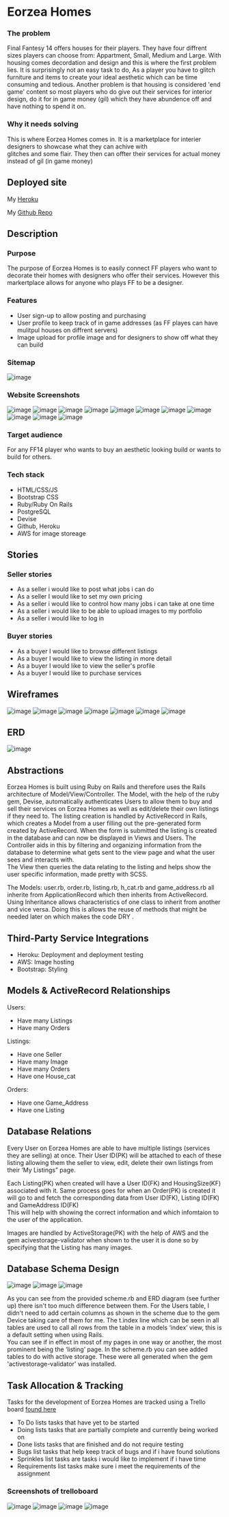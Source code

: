 
# Eorzea Homes

### The problem

Final Fantesy 14 offers houses for their players.
They have four diffrent sizes players can choose from:
Appartment, Small,
Medium and Large.  With housing comes decordation and design
and this is where the first problem lies. It is surprisingly
not an easy task to do, As a player you have to glitch 
furniture and items to create 
your ideal aesthetic which can be time consuming and 
tedious.  Another problem is that housing is considered 
'end game' content so most players who do give out their 
services for interior design, do it for in game money (gil) 
which they have abundence off and have nothing to spend it on. 


### Why it needs solving 

This is where Eorzea Homes comes in. It is a marketplace for
interier designers to showcase what they can achive with  
glitches and some flair. They then can offter their services
for actual money instead of gil (in game money)

## Deployed site

My [Heroku](https://infinite-eyrie-70014.herokuapp.com)

My [Github Repo](https://github.com/ameliaxjones/T2A2)

## Description

### Purpose

The purpose of Eorzea Homes is to easily connect FF players
who want to decorate their homes with designers who offer their
services. However this markertplace allows for anyone who plays 
FF to be a designer.


### Features
- User sign-up to allow posting and purchasing 
- User profile to keep track of in game addresses
 (as FF playes can
have mulitpul houses on diffrent servers)
- Image upload for profile image and for designers to show off what they
can build

### Sitemap

![image](docs/wireframe.png)

### Website Screenshots

![image](docs/ssignin-out.png)
![image](docs/shome.png)
![image](docs/shome2.png)
![image](docs/show.png)
![image](docs/sdesigners.png)
![image](docs/slisting1.png)
![image](docs/slisting.png)
![image](docs/sorder.png)
![image](docs/srecipt.png)
![image](docs/sorders.png)
![image](docs/sseller-own-listing.png)


### Target audience

For any FF14 player who wants to  buy an aesthetic looking build or wants to build for others. 


### Tech stack

- HTML/CSS/JS
- Bootstrap CSS
- Ruby/Ruby On Rails
- PostgreSQL
- Devise
- Github, Heroku
- AWS for image storeage



## Stories 

### Seller stories 
- As a seller i would like to post what jobs i can do
- As a seller I would like to set my own pricing
- As a seller i would like to control how many jobs i can take at one time
- As a seller i would like to be able to upload images to my portfolio
- As a seller i would like to log in


### Buyer stories 
- As a buyer I would like to browse different listings
- As a buyer I would like to view the listing in more detail
- As a buyer I would like to view the seller's profile 
- As a buyer I would like to purchase services


## Wireframes



![image](docs/signin-out.png)
![image](docs/home-page.png)
![image](docs/how.png)
![image](docs/designer-page.png)
![image](docs/listing-index.png)
![image](docs/actuall-listing.png)
![image](docs/profile.png)




## ERD

![image](docs/erd.png)


## Abstractions

Eorzea Homes is built using Ruby on Rails and therefore uses
 the Rails architecture of Model/View/Controller. 
The Model, with the help of the ruby gem, Devise, automatically 
authenticates Users to allow them to buy and sell their 
services on Eorzea Homes as well as edit/delete their own 
listings if they need to.  The listing creation is handled by 
ActiveRecord in Rails, which creates a Model from a user 
filling out the pre-generated form created by ActiveRecord. 
When the form is submitted the listing is created in the 
database and can now be displayed in Views and Users. 
The Controller aids in this by filtering and organizing 
information from the database to determine what gets sent to 
the view page and what the user sees and interacts with.  
The View then queries the data relating to the listing and 
helps show the user specific information, made pretty with 
SCSS. 

The Models: user.rb, order.rb, listing.rb, h_cat.rb and
 game_address.rb all inherite from ApplicationRecord which 
 then inherits from ActiveRecord. Using Inheritance allows 
 characteristics of one class to inherit from another and 
 vice versa. Doing this is allows the reuse of methods that
  might be needed later on which makes the code DRY .

## Third-Party Service Integrations

- Heroku: Deployment and deployment testing
- AWS: Image hosting
- Bootstrap: Styling 

## Models & ActiveRecord Relationships

Users:
- Have many Listings 
- Have many Orders

Listings:
- Have one Seller 
- Have many Image 
- Have many Orders
- Have one House_cat

Orders:
- Have one Game_Address
- Have one Listing 

## Database Relations

 
Every User on Eorzea Homes are able to have multiple listings
 (services they are selling) at once.  Their User ID(PK) will 
 be attached to each of these listing allowing them the seller
  to view, edit, delete their own listings from their 
  ‘My Listings” page. 

Each Listing(PK) when created will have a User ID(FK) and 
HousingSize(KF) associated with it. Same process goes for when an 
Order(PK) is created it will go to and fetch the corresponding 
data from User ID(FK), Listing ID(FK) and GameAddress ID(FK)  
This will help with showing the correct information and which 
infomtaion to the user of the application. 

Images are handled by ActiveStorage(PK) with the help of AWS 
and the gem acivestorage-validator when shown to the user it
 is done so by specifying that the Listing has many images. 

## Database Schema Design

![image](docs/s1.png)
![image](docs/s2.png)
![image](docs/s3.png)

As you can see from the provided scheme.rb and  ERD diagram 
(see further up)  there isn't too much difference between them.
 For the Users table, I didn't need to add certain columns as 
 shown in the scheme due to the gem Device taking care of them
  for me.  The t.index line which can be seen in all tables are
   used to call all rows from the table in a models ‘index’ 
   view, this is a default setting when using Rails.  
   You can see if in effect in most of my pages in one way or 
   another, the most prominent being the ‘listing’ page. 
In the scheme.rb you can see added tables to do with active 
storage. These were all generated when the gem 
'activestorage-validator' was installed.

## Task Allocation & Tracking

Tasks for the development of Eorzea Homes are tracked using a Trello board [found here](https://trello.com/b/I5bPd6W4/eorzea-homes)
- To Do lists tasks that have yet to be started
- Doing lists tasks that are partially complete and currently being worked on
- Done lists tasks that are finished and do not require testing
- Bugs list tasks that help keep track of bugs and if i have found solutions
- Sprinkles list tasks are tasks i would like to implement if i have time
- Requirements list tasks make sure i meet the requirements of the assignment
 
### Screenshots of trelloboard

![image](docs/t1.png)
![image](docs/t2.png)
![image](docs/t3.png)
![image](docs/t4.png)